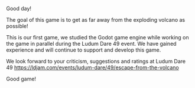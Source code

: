 Good day!

The goal of this game is to get as far away from the exploding volcano as possible!

This is our first game, we studied the Godot game engine while working on the game in parallel during the Ludum Dare 49 event.
We have gained experience and will continue to support and develop this game.

We look forward to your criticism, suggestions and ratings at Ludum Dare 49 https://ldjam.com/events/ludum-dare/49/escape-from-the-volcano

Good game!
